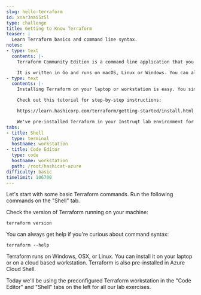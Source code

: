 ```yaml
---
slug: hello-terraform
id: xnar3nai5z5l
type: challenge
title: Getting to Know Terraform
teaser: |
  Learn Terraform basics and command line syntax.
notes:
- type: text
  contents: |-
    Terraform Community Edition is a command line application that you can download and run from your laptop or virtual workstation.

    It is written in Go and runs on macOS, Linux or Windows. You can always download the latest version of Terraform from https://www.terraform.io/downloads.html
- type: text
  contents: |-
    Installing Terraform on your laptop or workstation is easy. You simply download the zip file, unpack it, and place it somewhere in your PATH.

    Check out this tutorial for step-by-step instructions:

    https://learn.hashicorp.com/terraform/getting-started/install.html

    We've pre-installed Terraform in your Instruqt lab environment for you.
tabs:
- title: Shell
  type: terminal
  hostname: workstation
- title: Code Editor
  type: code
  hostname: workstation
  path: /root/hashicat-azure
difficulty: basic
timelimit: 106700
---
```

Let's start with some basic Terraform commands.
Run the following commands on the "Shell" tab.

Check the version of Terraform running on your machine:

```
terraform version
```

You can always get help if you're curious about command syntax:

```
terraform --help
```

Terraform runs on Windows, OSX, or Linux. You can install it on your laptop or on a cloud based workstation. Terraform is also pre-installed in Azure Cloud Shell.

Today we'll be using the preconfigured Terraform workstation in the "Code Editor" and "Shell" tabs on the left for all our lab exercises.